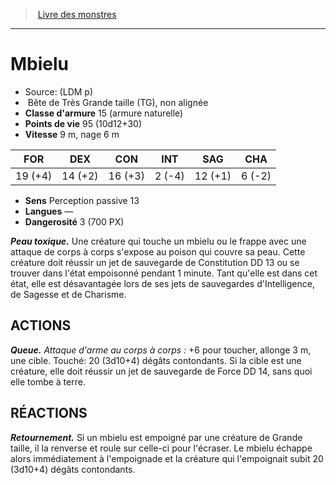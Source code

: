 ﻿> [Livre des monstres](tome_of_beasts.md)

---

# Mbielu

- Source: (LDM p)
-  Bête de Très Grande taille (TG), non alignée
- **Classe d'armure** 15 (armure naturelle)
- **Points de vie** 95 (10d12+30)
- **Vitesse** 9 m, nage 6 m

|FOR|DEX|CON|INT|SAG|CHA|
|---|---|---|---|---|---|
|19 (+4)|14 (+2)|16 (+3)|2 (-4)|12 (+1)|6 (-2)|

- **Sens** Perception passive 13
- **Langues** —
- **Dangerosité** 3 (700 PX)

**_Peau toxique._** Une créature qui touche un mbielu ou le frappe avec une attaque de corps à corps s'expose au poison qui couvre sa peau. Cette créature doit réussir un jet de sauvegarde de Constitution DD 13 ou se trouver dans l'état empoisonné pendant 1 minute. Tant qu'elle est dans cet état, elle est désavantagée lors de ses jets de sauvegardes d'Intelligence, de Sagesse et de Charisme.

## ACTIONS

**_Queue._** _Attaque d'arme au corps à corps :_ +6 pour toucher, allonge 3 m, une cible. Touché: 20 (3d10+4) dégâts contondants. Si la cible est une créature, elle doit réussir un jet de sauvegarde de Force DD 14, sans quoi elle tombe à terre.

## RÉACTIONS

**_Retournement._** Si un mbielu est empoigné par une créature de Grande taille, il la renverse et roule sur celle-ci pour l'écraser. Le mbielu échappe alors immédiatement à l'empoignade et la créature qui l'empoignait subit 20 (3d10+4) dégâts contondants.

